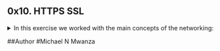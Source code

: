 ## 0x10. HTTPS SSL

<details>
<summary>In this exercise we worked with the main concepts of the networking: </summary>
<br>

- SSL.
- dig command.

</details>

##Author
#Michael N Mwanza

